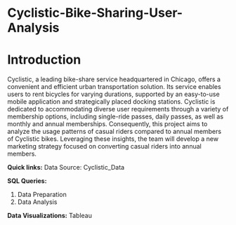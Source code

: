 # Cyclistic-Bike-Sharing-User-Analysis
# **Introduction**

Cyclistic, a leading bike-share service headquartered in Chicago, offers a convenient and efficient urban transportation solution. Its service enables users to rent bicycles for varying durations, supported by an easy-to-use mobile application and strategically placed docking stations. Cyclistic is dedicated to accommodating diverse user requirements through a variety of membership options, including single-ride passes, daily passes, as well as monthly and annual memberships.
Consequently, this project aims to analyze the usage patterns of casual riders compared to annual members of Cyclistic bikes. Leveraging these insights, the team will develop a new marketing strategy focused on converting casual riders into annual members.

**Quick links:**
Data Source: Cyclistic_Data

**SQL Queries:**
01. Data Preparation
02. Data Analysis

**Data Visualizations:** Tableau
